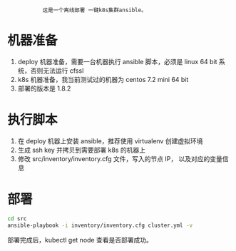               这是一个离线部署 一键k8s集群ansible。

# 机器准备
1. deploy 机器准备，需要一台机器执行 ansible 脚本，必须是 linux 64 bit 系统，否则无法运行 cfssl 
2. k8s 机器准备，我当前测试过的机器为  centos 7.2 mini 64 bit
3. 部署的版本是 1.8.2 


# 执行脚本
1. 在 deploy 机器上安装 ansible，推荐使用 virtualenv 创建虚拟环境
2. 生成 ssh key 并拷贝到需要部署 k8s 的机器上
3. 修改 src/inventory/inventory.cfg 文件，写入的节点 IP， 以及对应的变量信息


# 部署

```bash
cd src
ansible-playbook -i inventory/inventory.cfg cluster.yml -v
```









部署完成后，kubectl get node 查看是否部署成功。
